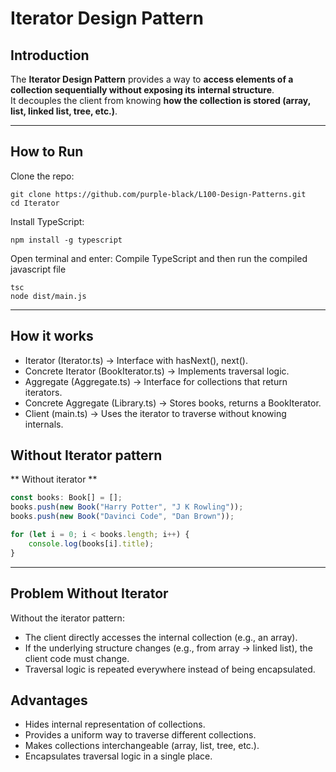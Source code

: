 # Iterator Design Pattern

## Introduction
The **Iterator Design Pattern** provides a way to **access elements of a collection sequentially without exposing its internal structure**.  
It decouples the client from knowing **how the collection is stored (array, list, linked list, tree, etc.)**.

---
##  How to Run

Clone the repo:

```
git clone https://github.com/purple-black/L100-Design-Patterns.git
cd Iterator
```

Install TypeScript:

```
npm install -g typescript
```

Open terminal and enter:
Compile TypeScript and then run the compiled javascript file

```
tsc
node dist/main.js
```
---

## How it works

- Iterator (Iterator.ts) → Interface with hasNext(), next().
- Concrete Iterator (BookIterator.ts) → Implements traversal logic.
- Aggregate (Aggregate.ts) → Interface for collections that return iterators.
- Concrete Aggregate (Library.ts) → Stores books, returns a BookIterator.
- Client (main.ts) → Uses the iterator to traverse without knowing internals.

## Without Iterator pattern

** Without iterator **
```ts
const books: Book[] = [];
books.push(new Book("Harry Potter", "J K Rowling"));
books.push(new Book("Davinci Code", "Dan Brown"));

for (let i = 0; i < books.length; i++) {
    console.log(books[i].title);
}
```
---

## Problem Without Iterator
Without the iterator pattern:
- The client directly accesses the internal collection (e.g., an array).
- If the underlying structure changes (e.g., from array → linked list), the client code must change.
- Traversal logic is repeated everywhere instead of being encapsulated.

## Advantages

- Hides internal representation of collections.
- Provides a uniform way to traverse different collections.
- Makes collections interchangeable (array, list, tree, etc.).
- Encapsulates traversal logic in a single place.
